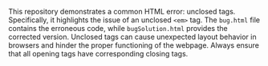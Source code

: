 This repository demonstrates a common HTML error: unclosed tags.  Specifically, it highlights the issue of an unclosed `<em>` tag.  The `bug.html` file contains the erroneous code, while `bugSolution.html` provides the corrected version. Unclosed tags can cause unexpected layout behavior in browsers and hinder the proper functioning of the webpage.  Always ensure that all opening tags have corresponding closing tags.